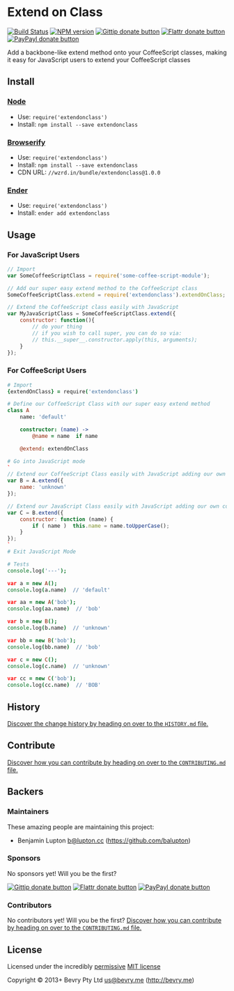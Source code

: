 
<!-- TITLE/ -->

# Extend on Class

<!-- /TITLE -->


<!-- BADGES/ -->

[![Build Status](http://img.shields.io/travis-ci/bevry/extendonclass.png?branch=master)](http://travis-ci.org/bevry/extendonclass "Check this project's build status on TravisCI")
[![NPM version](http://badge.fury.io/js/extendonclass.png)](https://npmjs.org/package/extendonclass "View this project on NPM")
[![Gittip donate button](http://img.shields.io/gittip/bevry.png)](https://www.gittip.com/bevry/ "Donate weekly to this project using Gittip")
[![Flattr donate button](http://img.shields.io/flattr/donate.png?color=yellow)](http://flattr.com/thing/344188/balupton-on-Flattr "Donate monthly to this project using Flattr")
[![PayPayl donate button](http://img.shields.io/paypal/donate.png?color=yellow)](https://www.paypal.com/cgi-bin/webscr?cmd=_s-xclick&hosted_button_id=QB8GQPZAH84N6 "Donate once-off to this project using Paypal")

<!-- /BADGES -->


<!-- DESCRIPTION/ -->

Add a backbone-like extend method onto your CoffeeScript classes, making it easy for JavaScript users to extend your CoffeeScript classes

<!-- /DESCRIPTION -->


<!-- INSTALL/ -->

## Install

### [Node](http://nodejs.org/)
- Use: `require('extendonclass')`
- Install: `npm install --save extendonclass`

### [Browserify](http://browserify.org/)
- Use: `require('extendonclass')`
- Install: `npm install --save extendonclass`
- CDN URL: `//wzrd.in/bundle/extendonclass@1.0.0`

### [Ender](http://ender.jit.su/)
- Use: `require('extendonclass')`
- Install: `ender add extendonclass`

<!-- /INSTALL -->


## Usage

### For JavaScript Users

``` javascript
// Import
var SomeCoffeeScriptClass = require('some-coffee-script-module');

// Add our super easy extend method to the CoffeeScript class
SomeCoffeeScriptClass.extend = require('extendonclass').extendOnClass;

// Extend the CoffeeScript class easily with JavaScript
var MyJavaScriptClass = SomeCoffeeScriptClass.extend({
	constructor: function(){
		// do your thing
		// if you wish to call super, you can do so via:
		// this.__super__.constructor.apply(this, arguments);
	}
});
```

### For CoffeeScript Users

``` coffeescript
# Import
{extendOnClass} = require('extendonclass')

# Define our CoffeeScript Class with our super easy extend method
class A
	name: 'default'

	constructor: (name) ->
		@name = name  if name

	@extend: extendOnClass

# Go into JavaScript mode
`
// Extend our CoffeeScript Class easily with JavaScript adding our own property
var B = A.extend({
	name: 'unknown'
});

// Extend our JavaScript Class easily with JavaScript adding our own constructor
var C = B.extend({
	constructor: function (name) {
		if ( name )  this.name = name.toUpperCase();
	}
});
`
# Exit JavaScript Mode

# Tests
console.log('---');

var a = new A();
console.log(a.name)  // 'default'

var aa = new A('bob');
console.log(aa.name)  // 'bob'

var b = new B();
console.log(b.name)  // 'unknown'

var bb = new B('bob');
console.log(bb.name)  // 'bob'

var c = new C();
console.log(c.name)  // 'unknown'

var cc = new C('bob');
console.log(cc.name)  // 'BOB'
```


<!-- HISTORY/ -->

## History
[Discover the change history by heading on over to the `HISTORY.md` file.](https://github.com/bevry/extendonclass/blob/master/HISTORY.md#files)

<!-- /HISTORY -->


<!-- CONTRIBUTE/ -->

## Contribute

[Discover how you can contribute by heading on over to the `CONTRIBUTING.md` file.](https://github.com/bevry/extendonclass/blob/master/CONTRIBUTING.md#files)

<!-- /CONTRIBUTE -->


<!-- BACKERS/ -->

## Backers

### Maintainers

These amazing people are maintaining this project:

- Benjamin Lupton <b@lupton.cc> (https://github.com/balupton)

### Sponsors

No sponsors yet! Will you be the first?

[![Gittip donate button](http://img.shields.io/gittip/bevry.png)](https://www.gittip.com/bevry/ "Donate weekly to this project using Gittip")
[![Flattr donate button](http://img.shields.io/flattr/donate.png?color=yellow)](http://flattr.com/thing/344188/balupton-on-Flattr "Donate monthly to this project using Flattr")
[![PayPayl donate button](http://img.shields.io/paypal/donate.png?color=yellow)](https://www.paypal.com/cgi-bin/webscr?cmd=_s-xclick&hosted_button_id=QB8GQPZAH84N6 "Donate once-off to this project using Paypal")

### Contributors

No contributors yet! Will you be the first?
[Discover how you can contribute by heading on over to the `CONTRIBUTING.md` file.](https://github.com/bevry/extendonclass/blob/master/CONTRIBUTING.md#files)

<!-- /BACKERS -->


<!-- LICENSE/ -->

## License

Licensed under the incredibly [permissive](http://en.wikipedia.org/wiki/Permissive_free_software_licence) [MIT license](http://creativecommons.org/licenses/MIT/)

Copyright &copy; 2013+ Bevry Pty Ltd <us@bevry.me> (http://bevry.me)

<!-- /LICENSE -->


